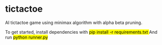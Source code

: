 # tictactoe
AI tictactoe game using minimax algorithm with alpha beta pruning.

To get started, install dependencies with <mark> pip install -r requirements.txt </mark>
And run <mark> python runner.py </mark>
